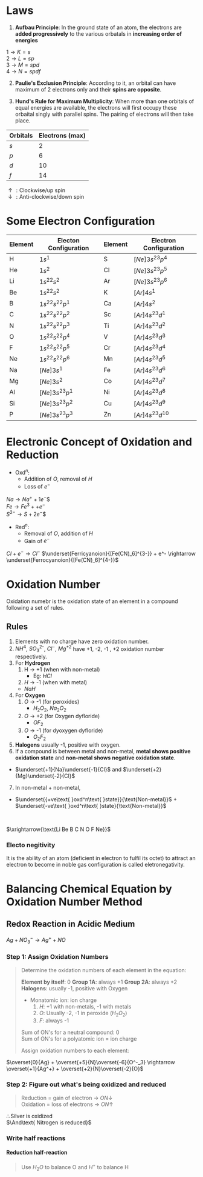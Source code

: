 # Laws 

1. **Aufbau Principle**: In the ground state of an atom, the electrons are **added progressively** to the various orbatals in **increasing order of energies**

$1 \rightarrow K = s$  
$2 \rightarrow L = sp$  
$3 \rightarrow M = spd$  
$4 \rightarrow N = spdf$

2. **Paulie's Exclusion Principle**: According to it, an orbital can have maximum of 2 electrons only and their **spins are opposite**. 

3. **Hund's Rule for Maximum Multiplicity**: When more than one orbitals of equal energies are available, the electrons will first occupy these orbaital singly with parallel spins. The pairing of electrons will then take place. 

| Orbitals | Electrons (max)  |
| :---- | :---- | 
| $s$ | 2 |
| $p$ | 6 |
| $d$ | 10 | 
| $f$ | 14 | 

$\uparrow: \text{Clockwise/up spin}$  
$\downarrow: \text{Anti-clockwise/down spin}$

# Some Electron Configuration

| Element | Electon Configuration | Element | Electron Configuration
|-|-|-|-|
| H | $1s^1$ | S | $[Ne]3s^23p^4$ | 
| He | 1$s^2$ | Cl | $[Ne]3s^23p^5$ | 
| Li | $1s^22s^2$ | Ar | $[Ne]3s^23p^6$ | 
| Be | $1s^22s^2$ |K | $[Ar]4s^1$ | 
| B | $1s^22s^22p^1$ | Ca | $[Ar]4s^2$ | 
| C | $1s^22s^22p^2$ | Sc | $[Ar]4s^23d^1$ | 
| N | $1s^22s^22p^3$ | Ti | $[Ar]4s^23d^2$ | 
| O | $1s^22s^22p^4$ | V | $[Ar]4s^23d^3$ | 
| F | $1s^22s^22p^5$ | Cr | $[Ar]4s^23d^4$ | 
| Ne | $1s^22s^22p^6$ | Mn | $[Ar]4s^23d^5$ | 
| Na | $[Ne]3s^1$ | Fe | $[Ar]4s^23d^6$ | 
| Mg | $[Ne]3s^2$ | Co | $[Ar]4s^23d^7$ | 
| Al | $[Ne]3s^23p^1$ | Ni | $[Ar]4s^23d^8$ | 
| Si | $[Ne]3s^23p^2$ | Cu | $[Ar]4s^23d^9$ | 
| P | $[Ne]3s^23p^3$ | Zn | $[Ar]4s^23d^{10}$ |

# Electronic Concept of Oxidation and Reduction

- $\text{Oxd}^n$:
  - Addition of $O$, removal of $H$
  - Loss of $e^-$

$Na \rightarrow Na^+ + 1e^-$$  
$Fe \rightarrow Fe^3+ + e^-$  
$S^{2-} \rightarrow S + 2e^-$$  

- $\text{Red}^n$: 
  - Removal of $O$, addition of $H$
  - Gain of $e^-$

$Cl + e^- \rightarrow Cl^-$
$\underset{Ferricyanoion}{[Fe(CN)_6]^{3-}} + e^- \rightarrow \underset{Ferrocyanoion}{[Fe(CN)_6]^{4-}}$

# Oxidation Number 

Oxidation numebr is the oxidation state of an element in a compound following a set of rules.

## Rules 

1. Elements with no charge have zero oxidation number.
2. $NH^4$, $SO_3^\text{2-}$, $Cl^-$, $Mg^{+2}$ have +1, -2, -1 , +2 oxidation number respectively. 
3. For **Hydrogen**
    1. H $\rightarrow$ +1 (when with non-metal)
         - Eg: $HCl$
    2. $H$ $\rightarrow$ -1 (when with metal)
      - $NaH$
4. For **Oxygen**
    1. $O$ $\rightarrow$ -1 (for peroxides)
        - $H_2O_2$, $Na_2O_2$
    2. $O$ $\rightarrow$ +2 (for Oxygen dyfloride)
       - $OF_2$
    3. $O$ $\rightarrow$ -1 (for dyoxygen dyfloride)
       - $O_2F_2$ 
5. **Halogens** usually -1, positive with oxygen.
6. If a compound is between metal and non-metal, **metal shows positive oxidation state** and **non-metal shows negative oxidation state**. 
- $\underset{+1}{Na}\underset{-1}{Cl}$ and $\underset{+2}{Mg}\underset{-2}{Cl}$
7. In non-metal + non-metal, 
  - $\underset{{+ve\text{ }oxd^n\text{ }state}}{\text{Non-metal}}$ $+$ $\underset{-ve\text{ }oxd^n\text{ }state}{\text{Non-metal}}$

<br>

$\xrightarrow{\text{Li Be B C N O F Ne}}$

### Electo negitivity 

It is the ability of an atom (deficient in electron to fulfil its octet) to attract an electron to become in noble gas configuration is called eletronegativity. 

# Balancing Chemical Equation by Oxidation Number Method 

## Redox Reaction in Acidic Medium 

$Ag + NO^-_3 \rightarrow Ag^+ + NO$

### Step 1: Assign Oxidation Numbers 
 
> Determine the oxidation numbers of each element in the equation:  
> 
> **Element by itself**: 0
> **Group 1A**: always +1 
> **Group 2A**: always +2
> **Halogens**: usually -1, positive with Oxygen 
>
> - Monatomic ion: ion charge
>   1. $H$: +1 with non-metals, -1 with metals 
>   2. $O$: Usually -2, -1 in peroxide ($H_2O_2$)
>   3. $F$: always -1 
> 
> Sum of ON's for a neutral compound: 0  
> Sum of ON's for a polyatomic ion = ion charge
>
> Assign oxidation numbers to each element:

$\overset{0}{Ag} + \overset{+5}{N}\overset{-6}{O^-_3} \rightarrow \overset{+1}{Ag^+} + \overset{+2}{N}\overset{-2}{O}$

### Step 2: Figure out what's being oxidized and reduced
>
> Reduction = gain of electron $\rightarrow$ $ON\downarrow$  
> Oxidation = loss of electrons $\rightarrow$ $ON\uparrow$

$\therefore \text{Silver is oxidized}$  
$\And\text{ Nitrogen is reduced}$

### Write half reactions 

#### Reduction half-reaction 

> Use $H_2O$ to balance O and $H^+$ to balance H
> 
